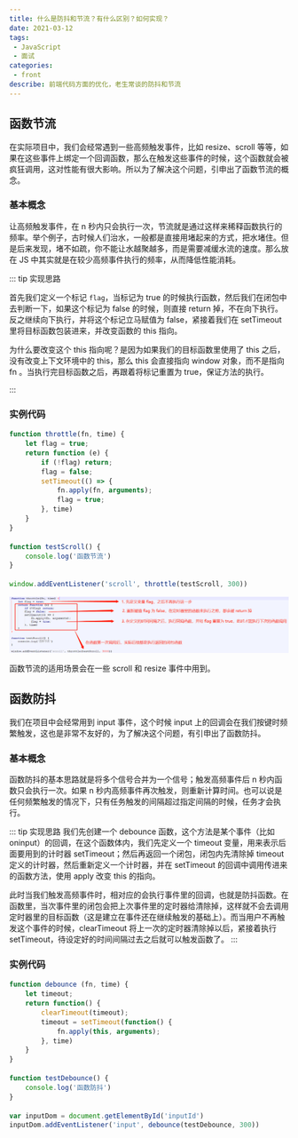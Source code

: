 ```yaml
---
title: 什么是防抖和节流？有什么区别？如何实现？
date: 2021-03-12
tags:
 - JavaScript
 - 面试
categories:
 - front
describe: 前端代码方面的优化，老生常谈的防抖和节流
---
```


## 函数节流

在实际项目中，我们会经常遇到一些高频触发事件，比如 resize、scroll 等等，如果在这些事件上绑定一个回调函数，那么在触发这些事件的时候，这个函数就会被疯狂调用，这对性能有很大影响。所以为了解决这个问题，引申出了函数节流的概念。

### 基本概念

让高频触发事件，在 n 秒内只会执行一次，节流就是通过这样来稀释函数执行的频率。举个例子，古时候人们治水，一般都是直接用堵起来的方式，把水堵住。但是后来发现，堵不如疏，你不能让水越聚越多，而是需要减缓水流的速度。那么放在 JS 中其实就是在较少高频事件执行的频率，从而降低性能消耗。

::: tip 实现思路

首先我们定义一个标记 `flag`，当标记为 true 的时候执行函数，然后我们在闭包中去判断一下，如果这个标记为 false 的时候，则直接 return 掉，不在向下执行。反之继续向下执行，并将这个标记立马赋值为 false，紧接着我们在 setTimeout 里将目标函数包装进来，并改变函数的 this 指向。

为什么要改变这个 this 指向呢？是因为如果我们的目标函数里使用了 this 之后，没有改变上下文环境中的 this，那么 this 会直接指向 window 对象，而不是指向 fn 。当执行完目标函数之后，再跟着将标记重置为 true，保证方法的执行。

:::

### 实例代码

```js
function throttle(fn, time) {
    let flag = true;
    return function (e) {
        if (!flag) return;
        flag = false;
        setTimeout(() => {
            fn.apply(fn, arguments);
            flag = true;
        }, time)
    }
}

function testScroll() {
    console.log('函数节流')
}

window.addEventListener('scroll', throttle(testScroll, 300))
```
![](../../imgs/throttle.png)

函数节流的适用场景会在一些 scroll 和 resize 事件中用到。

## 函数防抖

我们在项目中会经常用到 input 事件，这个时候 input 上的回调会在我们按键时频繁触发，这也是非常不友好的，为了解决这个问题，有引申出了函数防抖。

### 基本概念

函数防抖的基本思路就是将多个信号合并为一个信号；触发高频事件后 n 秒内函数只会执行一次。如果 n 秒内高频事件再次触发，则重新计算时间。也可以说是任何频繁触发的情况下，只有任务触发的间隔超过指定间隔的时候，任务才会执行。

::: tip 实现思路
我们先创建一个 debounce 函数，这个方法是某个事件（比如oninput）的回调，在这个函数体内，我们先定义一个 timeout 变量，用来表示后面要用到的计时器 setTimeout；然后再返回一个闭包，闭包内先清除掉 timeout 定义的计时器，然后重新定义一个计时器，并在 setTimeout 的回调中调用传进来的函数方法，使用 apply 改变 this 的指向。

此时当我们触发高频事件时，相对应的会执行事件里的回调，也就是防抖函数。在函数里，当次事件里的闭包会把上次事件里的定时器给清除掉，这样就不会去调用定时器里的目标函数（这是建立在事件还在继续触发的基础上）。而当用户不再触发这个事件的时候，clearTimeout 将上一次的定时器清除掉以后，紧接着执行 setTimeout，待设定好的时间间隔过去之后就可以触发函数了。
:::

### 实例代码
```js
function debounce (fn, time) {
    let timeout;
    return function() {
        clearTimeout(timeout);
        timeout = setTimeout(function() {
            fn.apply(this, arguments);
        }, time)
    }
}

function testDebounce() {
    console.log('函数防抖')
}

var inputDom = document.getElementById('inputId')
inputDom.addEventListener('input', debounce(testDebounce, 300))
```
